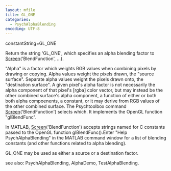 ```yaml
---
layout: mfile
title: GL_ONE
categories:
  - PsychAlphaBlending
encoding: UTF-8
---
```


constantString=GL\_ONE

Return the string 'GL\_ONE', which specifies an alpha blending
factor to [Screen](/docs/Screen)('BlendFunction', ...).

"Alpha" is a factor which weights RGB values when combining pixels by
drawing or copying.  Alpha values weight the pixels drawn, the "source
surface".   Separate alpha values weight the pixels drawn onto, the
"destination surface".   A given pixel's alpha factor is not necessarily
the alpha component of that pixel's [rgba] color vector, but may instead
be the other combined surface's alpha component, a function of either or
both both alpha compoenents, a constant, or it may derive from RGB values
of the other combined surface.  The Psychtoolbox command
[Screen](/docs/Screen)('BlendFunction') selects which. It implements the OpenGL function
"glBlendFunc".

In MATLAB, [Screen](/docs/Screen)('BlendFunction') accepts strings named for C constants
passed to the OpenGL function glBlendFunc().Enter "Help
PsychAlphaBlending" in the MATLAB command window for a list of blending
constants (and other functions related to alpha blending).

GL\_ONE may be used as either a source or a destination factor.


see also: PsychAlphaBlending, AlphaDemo, TestAlphaBlending.